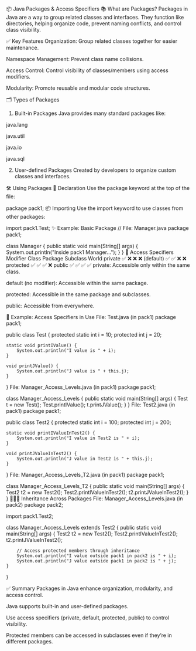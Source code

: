 
📦 Java Packages & Access Specifiers
📚 What are Packages?
Packages in Java are a way to group related classes and interfaces. They function like directories, helping organize code, prevent naming conflicts, and control class visibility.

✅ Key Features
Organization: Group related classes together for easier maintenance.

Namespace Management: Prevent class name collisions.

Access Control: Control visibility of classes/members using access modifiers.

Modularity: Promote reusable and modular code structures.

🗂️ Types of Packages
1. Built-in Packages
Java provides many standard packages like:

java.lang

java.util

java.io

java.sql

2. User-defined Packages
Created by developers to organize custom classes and interfaces.

🛠️ Using Packages
📄 Declaration
Use the package keyword at the top of the file:

package pack1;
📦 Importing
Use the import keyword to use classes from other packages:

import pack1.Test;
✨ Example: Basic Package
// File: Manager.java
package pack1;

class Manager {
    public static void main(String[] args) {
        System.out.println("Inside pack1 Manager...");
    }
}
🔐 Access Specifiers
Modifier	Class	Package	Subclass	World
private		✅	❌	❌		❌
(default)	✅	✅	❌		❌
protected	✅	✅	✅		❌
public		✅	✅	✅		✅
private: Accessible only within the same class.

default (no modifier): Accessible within the same package.

protected: Accessible in the same package and subclasses.

public: Accessible from everywhere.

🧪 Example: Access Specifiers in Use
File: Test.java (in pack1)
package pack1;

public class Test {
    protected static int i = 10;
    protected int j = 20;

    static void printIValue() {
        System.out.println("I value is " + i);
    }

    void printJValue() {
        System.out.println("J value is " + this.j);
    }
}
File: Manager_Access_Levels.java (in pack1)
package pack1;

class Manager_Access_Levels {
    public static void main(String[] args) {
        Test t = new Test();
        Test.printIValue();
        t.printJValue();
    }
}
File: Test2.java (in pack1)
package pack1;

public class Test2 {
    protected static int i = 100;
    protected int j = 200;

    static void printIValueInTest2() {
        System.out.println("I value in Test2 is " + i);
    }

    void printJValueInTest2() {
        System.out.println("J value in Test2 is " + this.j);
    }
}
File: Manager_Access_Levels_T2.java (in pack1)
package pack1;

class Manager_Access_Levels_T2 {
    public static void main(String[] args) {
        Test2 t2 = new Test2();
        Test2.printIValueInTest2();
        t2.printJValueInTest2();
    }
}
👨‍👩‍👧 Inheritance Across Packages
File: Manager_Access_Levels.java (in pack2)
package pack2;

import pack1.Test2;

class Manager_Access_Levels extends Test2 {
    public static void main(String[] args) {
        Test2 t2 = new Test2();
        Test2.printIValueInTest2();
        t2.printJValueInTest2();

        // Access protected members through inheritance
        System.out.println("I value outside pack1 in pack2 is " + i);
        System.out.println("J value outside pack1 in pack2 is " + j);
    }
}

✅ Summary
Packages in Java enhance organization, modularity, and access control.

Java supports built-in and user-defined packages.

Use access specifiers (private, default, protected, public) to control visibility.

Protected members can be accessed in subclasses even if they’re in different packages.
